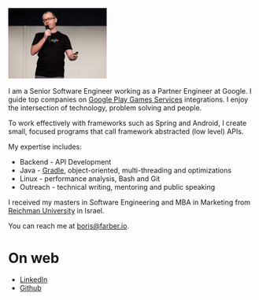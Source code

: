 
<img src="img/Header.jpg" width="200"/>

I am a Senior Software Engineer working as a Partner Engineer at Google. I guide top companies on 
[Google Play Games Services](https://developer.android.com/games/pgs/overview) integrations.
I enjoy the intersection of technology, problem solving and people.

To work effectively with frameworks such
as Spring and Android, I create small, focused programs that call framework abstracted (low level) APIs.
 
My expertise includes:  
* Backend - API Development  
* Java - [Gradle](https://gradle.org/), object-oriented, multi-threading and optimizations
* Linux - performance analysis, Bash and Git
* Outreach - technical writing, mentoring and public speaking

I received my masters in Software Engineering and MBA in Marketing from [Reichman 
University](https://www.runi.ac.il/en/) in Israel.

You can reach me at <boris@farber.io>.

# On web
* [LinkedIn](https://www.linkedin.com/in/borisfarber/) 
* [Github](https://github.com/borisf) 
